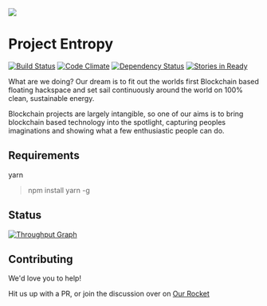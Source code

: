 <img src="https://s3-ap-southeast-2.amazonaws.com/bitboatassets/web/entropy.png">

Project Entropy
================
[![Build Status](https://img.shields.io/travis/ProjectEntropy/project-entropy.com.svg)](https://travis-ci.org/ProjectEntropy/project-entropy.com)
[![Code Climate](https://img.shields.io/codeclimate/github/ProjectEntropy/project-entropy.com.svg)](https://codeclimate.com/github/ProjectEntropy/project-entropy.com)
[![Dependency Status](https://img.shields.io/gemnasium/ProjectEntropy/project-entropy.com.svg)](https://gemnasium.com/ProjectEntropy/project-entropy.com)
[![Stories in Ready](https://badge.waffle.io/ProjectEntropy/contracts.png?label=ready&title=Ready)](https://waffle.io/ProjectEntropy/contracts)


What are we doing? Our dream is to fit out the worlds first Blockchain based floating hackspace and set sail continuously around the world on 100% clean, sustainable energy.

Blockchain projects are largely intangible, so one of our aims is to bring blockchain based technology into the spotlight, capturing peoples imaginations and showing what a few enthusiastic people can do.


Requirements
-----

yarn

> npm install yarn -g




Status
-----
[![Throughput Graph](https://graphs.waffle.io/ProjectEntropy/contracts/throughput.svg)](https://waffle.io/ProjectEntropy/contracts/metrics/throughput)



Contributing
------------
We'd love you to help!

Hit us up with a PR, or join the discussion over on [Our Rocket](https://rocket.project-entropy.com)
